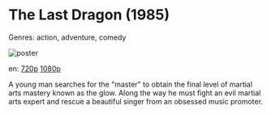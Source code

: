 # The Last Dragon (1985)

Genres: action, adventure, comedy

![poster](http://image.tmdb.org/t/p/w500/5V4McLL1slBocLYXcobByL2t0MD.jpg)

en:
  [720p](magnet:?xt=urn:btih:36d3d25c15a5126b4e181be05ab4d28d1e48801c&dn=The+Last+Dragon+%281985%29+720p+BrRip+x264+-+YIFY&tr=udp%3A%2F%2Ftracker.openbittorrent.com%3A80%2Fannounce&tr=udp%3A%2F%2Fglotorrents.pw%3A6969%2Fannounce&tr=udp%3A%2F%2Ftracker.openbittorrent.com%3A80%2Fannounce&tr=udp%3A%2F%2Ftracker.opentrackr.org%3A1337%2Fannounce&tr=udp%3A%2F%2Fzer0day.to%3A1337%2Fannounce&tr=udp%3A%2F%2Ftracker.coppersurfer.tk%3A6969%2Fannounce)
  [1080p](magnet:?xt=urn:btih:CF07367EE5B7D7A0E5B46D2E5D0E35E6D9AE96AD&tr=udp://glotorrents.pw:6969/announce&tr=udp://tracker.opentrackr.org:1337/announce&tr=udp://torrent.gresille.org:80/announce&tr=udp://tracker.openbittorrent.com:80&tr=udp://tracker.coppersurfer.tk:6969&tr=udp://tracker.leechers-paradise.org:6969&tr=udp://p4p.arenabg.ch:1337&tr=udp://tracker.internetwarriors.net:1337)
  


A young man searches for the "master" to obtain the final level of martial arts mastery known as the glow. Along the way he must fight an evil martial arts expert and rescue a beautiful singer from an obsessed music promoter.